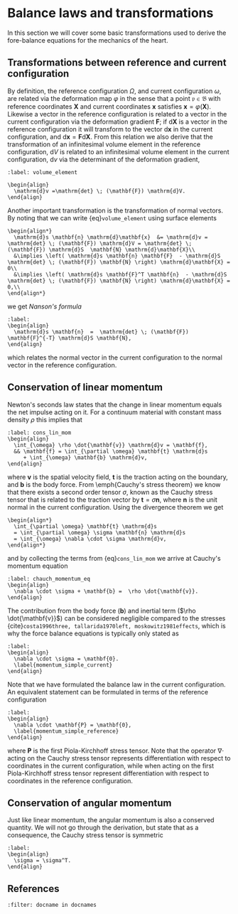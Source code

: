 # Balance laws and transformations
In this section we will cover some basic transformations used to
derive the fore-balance equations for the mechanics of the heart.

## Transformations between reference and current configuration
By definition, the reference configuration $\Omega$, and current
configuration $\omega$, are related via the deformation map $\varphi$ in the
sense that a point $\mathfrak{p} \in \mathfrak{B}$ with reference
coordinates $\mathbf{X}$ and current coordinates $\mathbf{x}$ satisfies $\mathbf{x} =
\varphi(\mathbf{X})$. Likewise a vector in the reference configuration is
related to a vector in the current configuration  via the
deformation gradient $\mathbf{F}$; if $\mathrm{d}\mathbf{X}$ is a vector in the
reference configuration it will transform to the vector
$\mathrm{d}\mathbf{x}$ in the current configuration, and $\mathrm{d}\mathbf{x} =
\mathbf{F} \mathrm{d}\mathbf{X}$. From this relation we also derive that the
transformation of an infinitesimal volume element in the reference
configuration, $\mathrm{d}V$ is related to an infinitesimal volume
element in the current configuration, $\mathrm{d}v$  via the determinant of the
deformation gradient,
```{math}
:label: volume_element

\begin{align}
  \mathrm{d}v =\mathrm{det} \; (\mathbf{F}) \mathrm{d}V.
\end{align}
```

Another important transformation is the transformation of normal
vectors. By noting that we can write {eq}`volume_element` using
surface elements
```{math}
\begin{align*}
  \mathrm{d}s \mathbf{n} \mathrm{d}\mathbf{x}  &= \mathrm{d}v = \mathrm{det} \; (\mathbf{F}) \mathrm{d}V = \mathrm{det} \; (\mathbf{F}) \mathrm{d}S  \mathbf{N} \mathrm{d}\mathbf{X}\\
  &\implies \left( \mathrm{d}s \mathbf{n} \mathbf{F}  - \mathrm{d}S \mathrm{det} \; (\mathbf{F}) \mathbf{N} \right) \mathrm{d}\mathbf{X} = 0\\
  &\implies \left( \mathrm{d}s \mathbf{F}^T \mathbf{n}  - \mathrm{d}S \mathrm{det} \; (\mathbf{F}) \mathbf{N} \right) \mathrm{d}\mathbf{X} = 0,\\
\end{align*}
```
we get *Nanson's formula*
```{math}
:label:
\begin{align}
  \mathrm{d}s \mathbf{n}  =  \mathrm{det} \; (\mathbf{F}) \mathbf{F}^{-T} \mathrm{d}S \mathbf{N},
\end{align}
```

which relates the normal vector in the current configuration to the
normal vector in the reference configuration.


## Conservation of linear momentum
Newton's seconds law states that the change in linear momentum equals
the net impulse acting on it. For a continuum material with constant
mass density $\rho$ this implies that
```{math}
:label: cons_lin_mom
\begin{align}
  \int_{\omega} \rho \dot{\mathbf{v}} \mathrm{d}v = \mathbf{f},
  && \mathbf{f} = \int_{\partial \omega} \mathbf{t} \mathrm{d}s
     + \int_{\omega} \mathbf{b} \mathrm{d}v,
\end{align}
```

where $\mathbf{v}$ is the spatial velocity field, $\mathbf{t}$ is
the traction acting on the boundary, and $\mathbf{b}$ is the body
force. From \emph{Cauchy's stress theorem} we know that there exists a
second order tensor $\sigma$, known as the Cauchy stress tensor that is
related to the traction vector by $\mathbf{t} = \sigma \mathbf{n}$,
where $\mathbf{n}$ is the unit normal in the current configuration.
Using the divergence theorem we get
```{math}
\begin{align*}
  \int_{\partial \omega} \mathbf{t} \mathrm{d}s
  = \int_{\partial \omega} \sigma \mathbf{n} \mathrm{d}s
  = \int_{\omega} \nabla \cdot \sigma \mathrm{d}v,
\end{align*}
```
and by collecting the terms from {eq}`cons_lin_mom` we arrive at
Cauchy's momentum equation
```{math}
:label: chauch_momentum_eq
\begin{align}
  \nabla \cdot \sigma + \mathbf{b} =  \rho \dot{\mathbf{v}}.
\end{align}
```

The contribution from the body force ($\mathbf{b}$)  and inertial term
($\rho \dot{\mathbf{v}}$) can be considered negligible compared to the stresses
{cite}`costa1996three, tallarida1970left, moskowitz1981effects`, which is
why the force balance equations is typically only stated as
```{math}
:label:
\begin{align}
  \nabla \cdot \sigma = \mathbf{0}.
  \label{momentum_simple_current}
\end{align}
```

Note that we have formulated the balance law in the current
configuration. An equivalent statement can be formulated in terms of
the reference configuration
```{math}
:label:
\begin{align}
  \nabla \cdot \mathbf{P} = \mathbf{0},
  \label{momentum_simple_reference}
\end{align}
```

where $\mathbf{P}$ is the first Piola-Kirchhoff stress tensor. Note that the
operator $\nabla \cdot$ acting on the Cauchy stress tensor represents
differentiation with respect to coordinates in the current
configuration, while when acting on the first Piola-Kirchhoff stress
tensor represent differentiation with respect to coordinates in the
reference configuration.

## Conservation of angular momentum
Just like linear momentum, the angular momentum is also a conserved
quantity. We will not go through the derivation, but state that as a
consequence, the Cauchy stress tensor is symmetric
```{math}
:label:
\begin{align}
  \sigma = \sigma^T.
\end{align}
```


## References

```{bibliography}
:filter: docname in docnames
```

